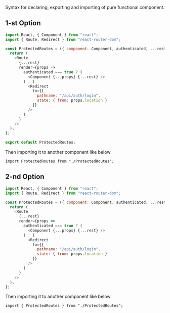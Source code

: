 Syntax for declaring, exporting and importing of pure functional component.

## 1-st Option

```js
import React, { Component } from "react";
import { Route, Redirect } from "react-router-dom";

const ProtectedRoutes = ({ component: Component, authenticated, ...rest }) => {
  return (
    <Route
      {...rest}
      render={props =>
        authenticated === true ? (
          <Component {...props} {...rest} />
        ) : (
          <Redirect
            to={{
              pathname: "/api/auth/login",
              state: { from: props.location }
            }}
          />
        )
      }
    />
  );
};

export default ProtectedRoutes;
```

Then importing it to another component like below

`import ProtectedRoutes from "./ProtectedRoutes";`

## 2-nd Option

```js
import React, { Component } from "react";
import { Route, Redirect } from "react-router-dom";

const ProtectedRoutes = ({ component: Component, authenticated, ...rest }) => {
  return (
    <Route
      {...rest}
      render={props =>
        authenticated === true ? (
          <Component {...props} {...rest} />
        ) : (
          <Redirect
            to={{
              pathname: "/api/auth/login",
              state: { from: props.location }
            }}
          />
        )
      }
    />
  );
};
```

Then importing it to another component like below

`import { ProtectedRoutes } from "./ProtectedRoutes";`
